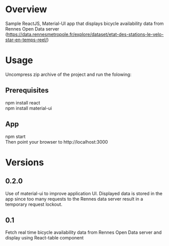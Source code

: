 # Overview
Sample ReactJS, Material-UI app that displays bicycle availability data from Rennes Open Data server (https://data.rennesmetropole.fr/explore/dataset/etat-des-stations-le-velo-star-en-temps-reel/)

# Usage
Uncompress zip archive of the project and run the folowing:

## Prerequisites
npm install react  
npm install material-ui

## App
npm start  
Then point your browser to http://localhost:3000

# Versions

## 0.2.0
Use of material-ui to improve application UI. 
Displayed data is stored in the app since too many requests to the Rennes data server result in a temporary request lockout.

## 0.1
Fetch real time bicycle availability data from Rennes Open Data server and display using React-table component  


